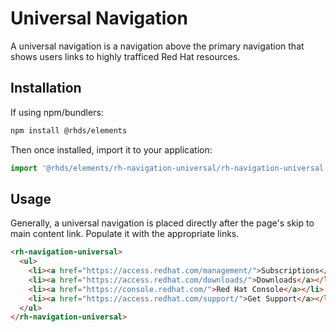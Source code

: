 # Universal Navigation

A universal navigation is a navigation above the primary navigation
that shows users links to highly trafficed Red Hat resources.

## Installation

If using npm/bundlers:

```bash
npm install @rhds/elements
```

Then once installed, import it to your application:

```js
import '@rhds/elements/rh-navigation-universal/rh-navigation-universal.js';
```

## Usage

Generally, a universal navigation is placed directly after the page's
skip to main content link. Populate it with the appropriate links. 

```html
<rh-navigation-universal>
  <ul>
    <li><a href="https://access.redhat.com/management/">Subscriptions</a></li>
    <li><a href="https://access.redhat.com/downloads/">Downloads</a></li>
    <li><a href="https://console.redhat.com/">Red Hat Console</a></li>
    <li><a href="https://access.redhat.com/support/">Get Support</a></li>
  </ul>
</rh-navigation-universal>
```
